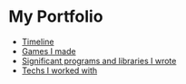 # My Portfolio
- [Timeline](./Timeline/Timeline.md)
- [Games I made](Games/Games.md)
- [Significant programs and libraries I wrote](Apps/Apps.md)
- [Techs I worked with](Techs/Techs.md)
